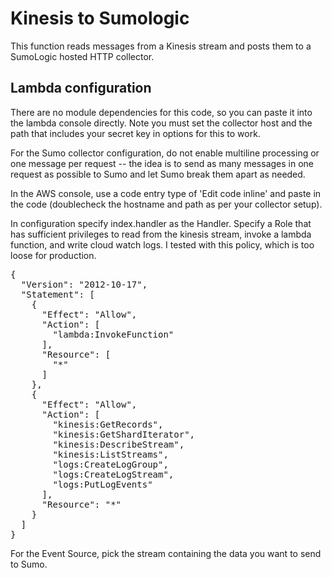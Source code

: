 # Kinesis to Sumologic

This function reads messages from a Kinesis
stream and posts them to a SumoLogic hosted HTTP collector.

## Lambda configuration

There are no module dependencies for this code, so you can paste it into the
lambda console directly. Note you must set the collector host and the
path that includes your secret key in options for this to work.

For the Sumo collector configuration, do not enable multiline processing or
one message per request -- the idea is to send as many messages in one request
as possible to Sumo and let Sumo break them apart as needed.

In the AWS console, use a code entry type of 'Edit code inline' and paste in the
code (doublecheck the hostname and path as per your collector setup).

In configuration specify index.handler as the Handler. Specify a Role that has
sufficient privileges to read from the kinesis stream, invoke a lambda
function, and write cloud watch logs. I tested with this policy, which is
too loose for production.

<pre>
{
  "Version": "2012-10-17",
  "Statement": [
    {
      "Effect": "Allow",
      "Action": [
        "lambda:InvokeFunction"
      ],
      "Resource": [
        "*"
      ]
    },
    {
      "Effect": "Allow",
      "Action": [
        "kinesis:GetRecords",
        "kinesis:GetShardIterator",
        "kinesis:DescribeStream",
        "kinesis:ListStreams",
        "logs:CreateLogGroup",
        "logs:CreateLogStream",
        "logs:PutLogEvents"
      ],
      "Resource": "*"
    }
  ]
}
</pre>

For the Event Source, pick the stream containing the data you want to send to Sumo.
